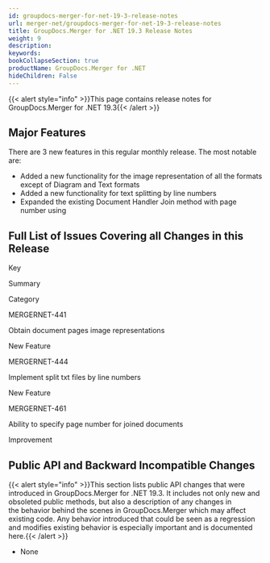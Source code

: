 ```yaml
---
id: groupdocs-merger-for-net-19-3-release-notes
url: merger-net/groupdocs-merger-for-net-19-3-release-notes
title: GroupDocs.Merger for .NET 19.3 Release Notes
weight: 9
description: 
keywords: 
bookCollapseSection: true
productName: GroupDocs.Merger for .NET
hideChildren: False
---
```

{{< alert style="info" >}}This page contains release notes for GroupDocs.Merger for .NET 19.3{{< /alert >}}

## Major Features

There are 3 new features in this regular monthly release. The most notable are:

*   Added a new functionality for the image representation of all the formats except of Diagram and Text formats
*   Added a new functionality for text splitting by line numbers
*   Expanded the existing Document Handler Join method with page number using

## Full List of Issues Covering all Changes in this Release

Key

Summary

Category

MERGERNET-441

Obtain document pages image representations

New Feature

MERGERNET-444

Implement split txt files by line numbers

New Feature

MERGERNET-461

Ability to specify page number for joined documents

Improvement

## Public API and Backward Incompatible Changes

{{< alert style="info" >}}This section lists public API changes that were introduced in GroupDocs.Merger for .NET 19.3. It includes not only new and obsoleted public methods, but also a description of any changes in the behavior behind the scenes in GroupDocs.Merger which may affect existing code. Any behavior introduced that could be seen as a regression and modifies existing behavior is especially important and is documented here.{{< /alert >}}

*   None
